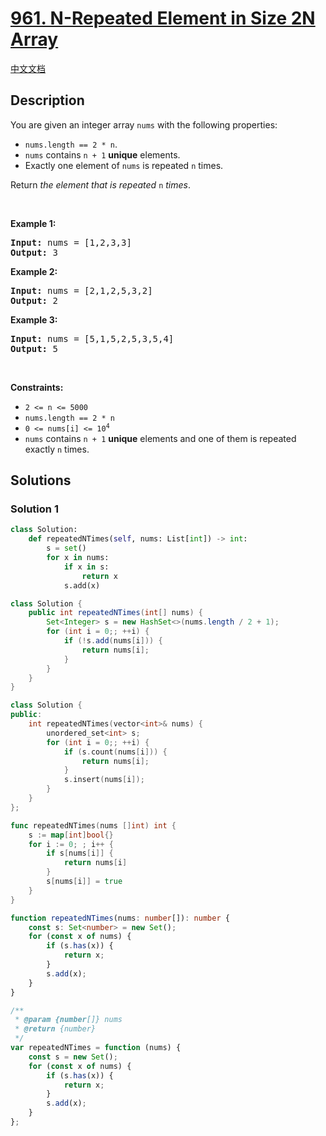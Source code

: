 # [961. N-Repeated Element in Size 2N Array](https://leetcode.com/problems/n-repeated-element-in-size-2n-array)

[中文文档](/solution/0900-0999/0961.N-Repeated%20Element%20in%20Size%202N%20Array/README.md)

<!-- tags:Array,Hash Table -->

<!-- difficulty:Easy -->

## Description

<p>You are given an integer array <code>nums</code> with the following properties:</p>

<ul>
	<li><code>nums.length == 2 * n</code>.</li>
	<li><code>nums</code> contains <code>n + 1</code> <strong>unique</strong> elements.</li>
	<li>Exactly one element of <code>nums</code> is repeated <code>n</code> times.</li>
</ul>

<p>Return <em>the element that is repeated </em><code>n</code><em> times</em>.</p>

<p>&nbsp;</p>
<p><strong class="example">Example 1:</strong></p>
<pre><strong>Input:</strong> nums = [1,2,3,3]
<strong>Output:</strong> 3
</pre><p><strong class="example">Example 2:</strong></p>
<pre><strong>Input:</strong> nums = [2,1,2,5,3,2]
<strong>Output:</strong> 2
</pre><p><strong class="example">Example 3:</strong></p>
<pre><strong>Input:</strong> nums = [5,1,5,2,5,3,5,4]
<strong>Output:</strong> 5
</pre>
<p>&nbsp;</p>
<p><strong>Constraints:</strong></p>

<ul>
	<li><code>2 &lt;= n &lt;= 5000</code></li>
	<li><code>nums.length == 2 * n</code></li>
	<li><code>0 &lt;= nums[i] &lt;= 10<sup>4</sup></code></li>
	<li><code>nums</code> contains <code>n + 1</code> <strong>unique</strong> elements and one of them is repeated exactly <code>n</code> times.</li>
</ul>

## Solutions

### Solution 1

<!-- tabs:start -->

```python
class Solution:
    def repeatedNTimes(self, nums: List[int]) -> int:
        s = set()
        for x in nums:
            if x in s:
                return x
            s.add(x)
```

```java
class Solution {
    public int repeatedNTimes(int[] nums) {
        Set<Integer> s = new HashSet<>(nums.length / 2 + 1);
        for (int i = 0;; ++i) {
            if (!s.add(nums[i])) {
                return nums[i];
            }
        }
    }
}
```

```cpp
class Solution {
public:
    int repeatedNTimes(vector<int>& nums) {
        unordered_set<int> s;
        for (int i = 0;; ++i) {
            if (s.count(nums[i])) {
                return nums[i];
            }
            s.insert(nums[i]);
        }
    }
};
```

```go
func repeatedNTimes(nums []int) int {
	s := map[int]bool{}
	for i := 0; ; i++ {
		if s[nums[i]] {
			return nums[i]
		}
		s[nums[i]] = true
	}
}
```

```ts
function repeatedNTimes(nums: number[]): number {
    const s: Set<number> = new Set();
    for (const x of nums) {
        if (s.has(x)) {
            return x;
        }
        s.add(x);
    }
}
```

```js
/**
 * @param {number[]} nums
 * @return {number}
 */
var repeatedNTimes = function (nums) {
    const s = new Set();
    for (const x of nums) {
        if (s.has(x)) {
            return x;
        }
        s.add(x);
    }
};
```

<!-- tabs:end -->

<!-- end -->
